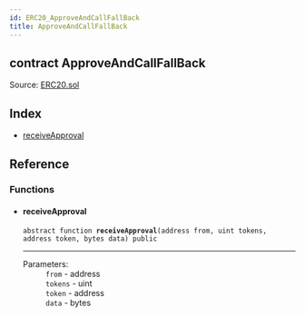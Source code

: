 ```yaml
---
id: ERC20_ApproveAndCallFallBack
title: ApproveAndCallFallBack
---
```


<div class="contract-doc"><div class="contract"><h2 class="contract-header"><span class="contract-kind">contract</span> ApproveAndCallFallBack</h2><div class="source">Source: <a href="git+https://github.com/MyBitFoundation/dapp-payroll/blob/v1.0.0/contracts/ERC20.sol" target="_blank">ERC20.sol</a></div></div><div class="index"><h2>Index</h2><ul><li><a href="ERC20_ApproveAndCallFallBack.html#receiveApproval">receiveApproval</a></li></ul></div><div class="reference"><h2>Reference</h2><div class="functions"><h3>Functions</h3><ul><li><div class="item function"><span id="receiveApproval" class="anchor-marker"></span><h4 class="name">receiveApproval</h4><div class="body"><code class="signature"><span>abstract </span>function <strong>receiveApproval</strong><span>(address from, uint tokens, address token, bytes data) </span><span>public </span></code><hr/><dl><dt><span class="label-parameters">Parameters:</span></dt><dd><div><code>from</code> - address</div><div><code>tokens</code> - uint</div><div><code>token</code> - address</div><div><code>data</code> - bytes</div></dd></dl></div></div></li></ul></div></div></div>
